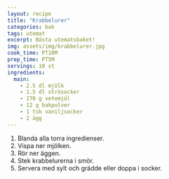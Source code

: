 ```yaml
---
layout: recipe
title: "Krabbelurer"
categories: bak
tags: utemat
excerpt: Bästa utematsbaket!
img: assets/img/krabbelurer.jpg
cook_time: PT10M
prep_time: PT5M
servings: 10 st
ingredients:
  main:
    - 2.5 dl mjölk
    - 1.5 dl strösocker
    - 270 g vetemjöl
    - 12 g bakpulver
    - 1 tsk vaniljsocker
    - 2 ägg
---
```


1. Blanda alla torra ingredienser.
2. Vispa ner mjölken.
3. Rör ner äggen.
4. Stek krabbelurerna i smör.
5. Servera med sylt och grädde eller doppa i socker.

